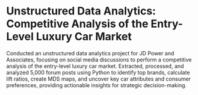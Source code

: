 # Unstructured Data Analytics: Competitive Analysis of the Entry-Level Luxury Car Market
 Conducted an unstructured data analytics project for JD Power and Associates, focusing on social media discussions to perform a competitive analysis of the entry-level luxury car market. Extracted, processed, and analyzed 5,000 forum posts using Python to identify top brands, calculate lift ratios, create MDS maps, and uncover key car attributes and consumer preferences, providing actionable insights for strategic decision-making.
